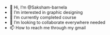 - 👋 Hi, I’m @Saksham-barnela
- 👀 I’m interested in graphic designing 
- 🌱 I’m currently completed course 
- 💞️ I’m looking to collaborate everywhere needed
- 📫 How to reach me through my gmail 

<!---
Saksham-barnela/Saksham-barnela is a ✨ special ✨ repository because its `README.md` (this file) appears on your GitHub profile.
You can click the Preview link to take a look at your changes.
--->
